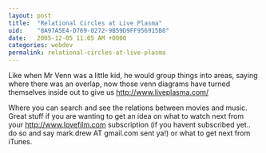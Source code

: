 ```yaml
---
layout: post
title:  "Relational Circles at Live Plasma"
uid:	"8A97A5E4-D769-0272-9B59D9FF956915B8"
date:   2005-12-05 11:05 AM +0000
categories: webdev
permalink: relational-circles-at-live-plasma
---
```

Like when Mr Venn was a little kid, he would group things into areas, saying where there was an overlap, now those venn diagrams have turned themselves inside out to give us <a href="http://www.liveplasma.com/">http://www.liveplasma.com/</a>

Where you can search and see the relations between movies and music. Great stuff if you are wanting to get an idea on what to watch next from your <a href="http://www.lovefilm.com">http://www.lovefilm.com</a> subscription (if you havent subscribed yet.. do so and say mark.drew AT gmail.com sent ya!) or what to get next from iTunes.